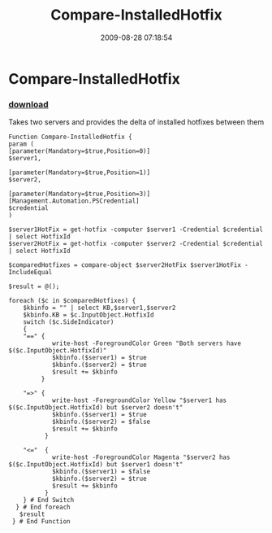 ﻿---
pid:            1296
parent:         0
children:       
poster:         Andy Schneider
title:          Compare-InstalledHotfix
date:           2009-08-28 07:18:54
description:    Takes two servers and provides the delta of installed hotfixes between them
format:         posh
---

# Compare-InstalledHotfix

### [download](1296.ps1)  

Takes two servers and provides the delta of installed hotfixes between them

```posh
Function Compare-InstalledHotfix {
param (
[parameter(Mandatory=$true,Position=0)]
$server1,

[parameter(Mandatory=$true,Position=1)]
$server2, 

[parameter(Mandatory=$true,Position=3)]
[Management.Automation.PSCredential]
$credential
)

$server1HotFix = get-hotfix -computer $server1 -Credential $credential | select HotfixId
$server2HotFix = get-hotfix -computer $server2 -Credential $credential | select HotfixId

$comparedHotfixes = compare-object $server2HotFix $server1HotFix -IncludeEqual

$result = @();

foreach ($c in $comparedHotfixes) {
    $kbinfo = "" | select KB,$server1,$server2
    $kbinfo.KB = $c.InputObject.HotfixId
    switch ($c.SideIndicator)
    {
    "==" {
            write-host -ForegroundColor Green "Both servers have $($c.InputObject.HotfixId)"
            $kbinfo.($server1) = $true
            $kbinfo.($server2) = $true
            $result += $kbinfo
         }
         
    "=>" {
            write-host -ForegroundColor Yellow "$server1 has $($c.InputObject.HotfixId) but $server2 doesn't"
            $kbinfo.($server1) = $true
            $kbinfo.($server2) = $false
            $result += $kbinfo
          }
          
    "<="  {
            write-host -ForegroundColor Magenta "$server2 has $($c.InputObject.HotfixId) but $server1 doesn't"
            $kbinfo.($server1) = $false
            $kbinfo.($server2) = $true
            $result += $kbinfo
          }
    } # End Switch
  } # End foreach
   $result
 } # End Function
```

